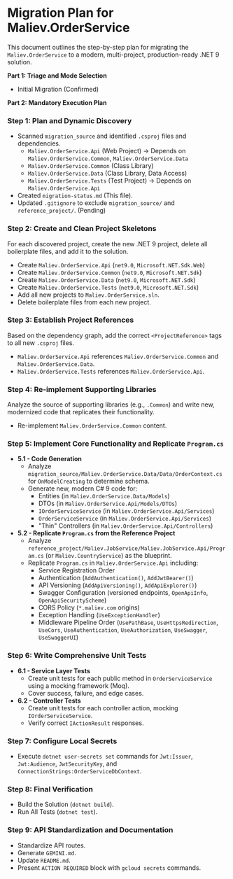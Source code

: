 # Migration Plan for Maliev.OrderService

This document outlines the step-by-step plan for migrating the `Maliev.OrderService` to a modern, multi-project, production-ready .NET 9 solution.

**Part 1: Triage and Mode Selection**
*   Initial Migration (Confirmed)

**Part 2: Mandatory Execution Plan**

### Step 1: Plan and Dynamic Discovery
*   Scanned `migration_source` and identified `.csproj` files and dependencies.
    *   `Maliev.OrderService.Api` (Web Project) -> Depends on `Maliev.OrderService.Common`, `Maliev.OrderService.Data`
    *   `Maliev.OrderService.Common` (Class Library)
    *   `Maliev.OrderService.Data` (Class Library, Data Access)
    *   `Maliev.OrderService.Tests` (Test Project) -> Depends on `Maliev.OrderService.Api`
*   Created `migration-status.md` (This file).
*   Updated `.gitignore` to exclude `migration_source/` and `reference_project/`. (Pending)

### Step 2: Create and Clean Project Skeletons
For each discovered project, create the new .NET 9 project, delete all boilerplate files, and add it to the solution.
*   Create `Maliev.OrderService.Api` (`net9.0`, `Microsoft.NET.Sdk.Web`)
*   Create `Maliev.OrderService.Common` (`net9.0`, `Microsoft.NET.Sdk`)
*   Create `Maliev.OrderService.Data` (`net9.0`, `Microsoft.NET.Sdk`)
*   Create `Maliev.OrderService.Tests` (`net9.0`, `Microsoft.NET.Sdk`)
*   Add all new projects to `Maliev.OrderService.sln`.
*   Delete boilerplate files from each new project.

### Step 3: Establish Project References
Based on the dependency graph, add the correct `<ProjectReference>` tags to all new `.csproj` files.
*   `Maliev.OrderService.Api` references `Maliev.OrderService.Common` and `Maliev.OrderService.Data`.
*   `Maliev.OrderService.Tests` references `Maliev.OrderService.Api`.

### Step 4: Re-implement Supporting Libraries
Analyze the source of supporting libraries (e.g., `.Common`) and write new, modernized code that replicates their functionality.
*   Re-implement `Maliev.OrderService.Common` content.

### Step 5: Implement Core Functionality and Replicate `Program.cs`
*   **5.1 - Code Generation**
    *   Analyze `migration_source/Maliev.OrderService.Data/Data/OrderContext.cs` for `OnModelCreating` to determine schema.
    *   Generate new, modern C# 9 code for:
        *   Entities (in `Maliev.OrderService.Data/Models`)
        *   DTOs (in `Maliev.OrderService.Api/Models/DTOs`)
        *   `IOrderServiceService` (in `Maliev.OrderService.Api/Services`)
        *   `OrderServiceService` (in `Maliev.OrderService.Api/Services`)
        *   "Thin" Controllers (in `Maliev.OrderService.Api/Controllers`)
*   **5.2 - Replicate `Program.cs` from the Reference Project**
    *   Analyze `reference_project/Maliev.JobService/Maliev.JobService.Api/Program.cs` (or `Maliev.CountryService`) as the blueprint.
    *   Replicate `Program.cs` in `Maliev.OrderService.Api` including:
        *   Service Registration Order
        *   Authentication (`AddAuthentication()`, `AddJwtBearer()`)
        *   API Versioning (`AddApiVersioning()`, `AddApiExplorer()`)
        *   Swagger Configuration (versioned endpoints, `OpenApiInfo`, `OpenApiSecurityScheme`)
        *   CORS Policy (`*.maliev.com` origins)
        *   Exception Handling (`UseExceptionHandler`)
        *   Middleware Pipeline Order (`UsePathBase`, `UseHttpsRedirection`, `UseCors`, `UseAuthentication`, `UseAuthorization`, `UseSwagger`, `UseSwaggerUI`)

### Step 6: Write Comprehensive Unit Tests
*   **6.1 - Service Layer Tests**
    *   Create unit tests for each public method in `OrderServiceService` using a mocking framework (Moq).
    *   Cover success, failure, and edge cases.
*   **6.2 - Controller Tests**
    *   Create unit tests for each controller action, mocking `IOrderServiceService`.
    *   Verify correct `IActionResult` responses.

### Step 7: Configure Local Secrets
*   Execute `dotnet user-secrets set` commands for `Jwt:Issuer`, `Jwt:Audience`, `JwtSecurityKey`, and `ConnectionStrings:OrderServiceDbContext`.

### Step 8: Final Verification
*   Build the Solution (`dotnet build`).
*   Run All Tests (`dotnet test`).

### Step 9: API Standardization and Documentation
*   Standardize API routes.
*   Generate `GEMINI.md`.
*   Update `README.md`.
*   Present `ACTION REQUIRED` block with `gcloud secrets` commands.